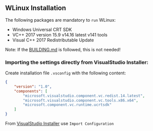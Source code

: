 ## WLinux Installation
The following packages are mandatory to `run` WLinux:
* Windows Universal CRT SDK
* VC++ 2017 version 15.9 v14.16 latest v141 tools
* Visual C++ 2017 Redistributable Update

Note: If the [BUILDING.md](BUILDING.md) is followed, this is not needed!

### Importing the settings directly from VisualStudio Installer:
Create installation file `.vsconfig` with the following content:
```json
{
	"version": "1.0",
	"components": [
		"microsoft.visualstudio.component.vc.redist.14.latest",
		"microsoft.visualstudio.component.vc.tools.x86.x64",
		"microsoft.component.vc.runtime.ucrtsdk"
	]
}
```
From [VisualStudio Installer](http://aka.ms/vscommunity) use `Import Configuration`

